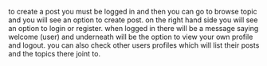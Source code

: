 to create a post you must be logged in and then you can go to browse topic and you will see an option to create post.
on the right hand side you will see an option to login or register. when logged in there will be a message saying welcome (user) and underneath will be the option to view your own profile and logout. you can also check other users profiles which will list their posts and the topics there joint to.
